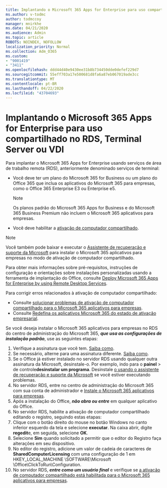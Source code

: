 ```yaml
---
title: Implantando o Microsoft 365 Apps for Enterprise para uso compartilhado no RDS, Terminal Server ou VDI
ms.author: v-todmc
author: todmccoy
manager: mnirkhe
ms.date: 04/21/2020
ms.audience: Admin
ms.topic: article
ROBOTS: NOINDEX, NOFOLLOW
localization_priority: Normal
ms.collection: Adm_O365
ms.custom:
- "9001419"
- "3411"
ms.openlocfilehash: ddd44d40e9430ee31b8b734450dde0defef229d7
ms.sourcegitcommit: 55eff703a17e500681d8fa6a87eb067019ade3cc
ms.translationtype: MT
ms.contentlocale: pt-BR
ms.lasthandoff: 04/22/2020
ms.locfileid: "43704693"
---
```

# <a name="deploying-microsoft-365-apps-for-enterprise-for-shared-use-on-rds-terminal-server-or-vdi"></a>Implantando o Microsoft 365 Apps for Enterprise para uso compartilhado no RDS, Terminal Server ou VDI

Para implantar o Microsoft 365 Apps for Enterprise usando serviços de área de trabalho remota (RDS), anteriormente denominado serviços de terminal:
- Você deve ter um plano do Microsoft 365 for Business ou um plano do Office 365 que inclua os aplicativos do Microsoft 365 para empresas, como o Office 365 Enterprise E3 ou Enterprise e5.
   > [!NOTE] 
   > Os planos padrão do Microsoft 365 Apps for Business e do Microsoft 365 Business Premium não incluem o Microsoft 365 aplicativos para empresas.
- Você deve habilitar a [ativação de computador compartilhado](https://docs.microsoft.com/DeployOffice/overview-of-shared-computer-activation-for-office-365-proplus).

> [!NOTE]
> Você também pode baixar e executar o [Assistente de recuperação e suporte da Microsoft](https://aka.ms/SaRA_OfficeSCA_M365Portal) para instalar o Microsoft 365 aplicativos para empresas no modo de ativação de computador compartilhado.

Para obter mais informações sobre pré-requisitos, instruções de configuração e orientações sobre instalações personalizadas usando a ferramenta de implantação do Office, consulte [Deploy Microsoft 365 Apps for Enterprise by using Remote Desktop Services](https://docs.microsoft.com/DeployOffice/deploy-office-365-proplus-by-using-remote-desktop-services).

Para corrigir erros relacionados à ativação de computador compartilhado:
- Consulte [solucionar problemas de ativação de computador compartilhado para o Microsoft 365 aplicativos para empresas](https://docs.microsoft.com/DeployOffice/troubleshoot-issues-with-shared-computer-activation-for-office-365-proplus).
- Consulte [Redefina os aplicativos Microsoft 365 do estado de ativação empresarial](https://go.microsoft.com/fwlink/?linkid=2109218).

Se você deseja instalar o Microsoft 365 aplicativos para empresas no RDS do centro de administração do Microsoft 365, ***que usa as configurações de instalação padrão***, use as seguintes etapas:

1.    Verifique a assinatura que você tem. [Saiba como](https://docs.microsoft.com/office365/admin/admin-overview/what-subscription-do-i-have).
2.    Se necessário, alterne para uma assinatura diferente. [Saiba como](https://docs.microsoft.com/office365/admin/subscriptions-and-billing/switch-to-a-different-plan).
3.    Se o Office já estiver instalado no servidor RDS usando qualquer outra assinatura da Microsoft, desinstale-o. Por exemplo, indo para o **painel** > de controle**desinstalar um programa**. Desinstale [o usando o assistente de recuperação e suporte da Microsoft](https://aka.ms/SARA-OfficeUninstall-Alchemy) se você estiver executando problemas.
4.    No servidor RDS, entre no centro de administração do Microsoft 365 com sua conta de administrador e [Instale o Microsoft 365 aplicativos para empresas](https://portal.office.com/OLS/MySoftware.aspx).
5.    Após a instalação do Office, ***não abra ou entre*** em qualquer aplicativo do Office.
6.    No servidor RDS, habilite a ativação de computador compartilhado editando o registro, seguindo estas etapas:
   1. Clique com o botão direito do mouse no botão Windows no canto inferior esquerdo da tela e selecione **executar**. Na caixa abrir, digite **regedit**e, em seguida, selecione **OK**.
   2. Selecione **Sim** quando solicitado a permitir que o editor do Registro faça alterações em seu dispositivo.
   3. No editor do registro, adicione um valor de cadeia de caracteres de **SharedComputerLicensing** com uma configuração de 1 em HKEY_LOCAL_MACHINE \SOFTWARE\Microsoft \Office\ClickToRun\Configuration.
   4. No servidor RDS, ***entre como um usuário final*** e verifique se [a ativação de computador compartilhado está habilitada para o Microsoft 365 aplicativos para empresas](https://docs.microsoft.com/DeployOffice/troubleshoot-issues-with-shared-computer-activation-for-office-365-proplus#verify-that-activation-for-office-365-proplus-succeeded).

